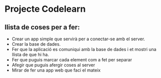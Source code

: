 ﻿# Projecte Codelearn
## llista de coses per a fer:
* Crear un app simple que servirà per a conectar-se amb el server.
* Crear la base de dades.
* Fer que la aplicació es comuniqui amb la base de dades i et mostri una llista de que hi ha.
* Fer que puguis marcar cada element com a fet per separar
* Afegir que puguis afergir coses al server
* Mirar de fer una app web que faci el mateix